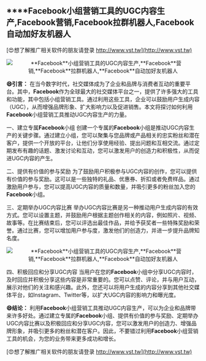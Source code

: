 ## ****Facebook**小组营销工具的UGC内容生产,**Facebook**营销,**Facebook**拉群机器人,**Facebook**自动加好友机器人**

[😍想了解推广相关软件的朋友请登录 http://www.vst.tw](http://www.vst.tw)

 <center><img src="https://vst.tw/MP4/tuiguang/png/3.png" alt="**Facebook**小组营销工具的UGC内容生产,**Facebook**营销,**Facebook**拉群机器人,**Facebook**自动加好友机器人"></center>

**😄引言：**
在当今数字时代，社交媒体成为了企业和品牌与消费者互动的重要平台。其中，**Facebook**作为全球最大的社交媒体平台之一，提供了许多强大的工具和功能，其中包括小组营销工具。通过利用这些工具，企业可以鼓励用户生成内容（UGC），从而增强品牌形象、扩大影响力以及促进销售。本文将探讨如何利用**Facebook**小组营销工具推动UGC内容生产的力量。

一、建立专属**Facebook**小组
创建一个专属的**Facebook**小组是推动UGC内容生产的关键步骤。通过建立小组，您可以聚集与您品牌或产品相关的忠实粉丝和潜在客户，提供一个开放的平台，让他们分享使用经验、提出问题和互相交流。通过定期发布有趣的话题、激发讨论和互动，您可以激发用户的创造力和积极性，从而促进UGC内容的产生。

二、提供有价值的参与奖励
为了鼓励用户积极参与UGC内容的创作，您可以提供有价值的参与奖励。这可以是一些独特的礼品、优惠券、折扣或者免费样品。通过激励用户参与，您可以提高UGC内容的质量和数量，并吸引更多的粉丝加入您的**Facebook**小组。

三、定期举办UGC内容比赛
举办UGC内容比赛是另一种推动用户生成内容的有效方式。您可以设置主题，并鼓励用户根据主题创作相关的内容，例如照片、视频、故事等。在比赛结束后，您可以评选出最佳作品，并给予获奖者一些特殊奖励和荣誉。通过比赛，您可以增加用户参与度，激发他们的创造力，并进一步提升品牌知名度。

 <center><img src="https://vst.tw/MP4/tuiguang/png/2.png" alt="**Facebook**小组营销工具的UGC内容生产,**Facebook**营销,**Facebook**拉群机器人,**Facebook**自动加好友机器人"></center>

四、积极回应和分享UGC内容
当用户在您的**Facebook**小组中分享UGC内容时，及时回应并积极分享这些内容是非常重要的。您可以点赞、评论，并与用户互动，展示对他们的关注和感兴趣。此外，您还可以将用户生成的内容分享到其他社交媒体平台，如Instagram、Twitter等，以扩大UGC内容的影响力和曝光度。

**😄结论：**
利用**Facebook**小组营销工具推动UGC内容生产，可以为企业和品牌带来许多好处。通过建立专属的**Facebook**小组、提供有价值的参与奖励、定期举办UGC内容比赛以及积极回应和分享UGC内容，您可以激发用户的创造力、增强品牌形象，并吸引更多的粉丝和潜在客户。因此，不要错过利用**Facebook**小组营销工具的机会，为您的业务带来更多成功和增长。

[😍想了解推广相关软件的朋友请登录 http://www.vst.tw](http://www.vst.tw)



